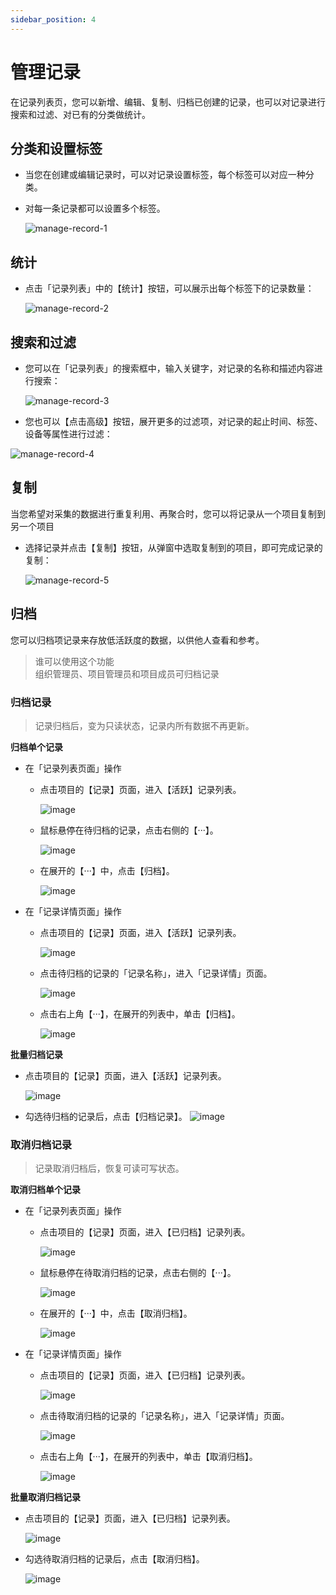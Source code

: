```yaml
---
sidebar_position: 4
---
```


# 管理记录

在记录列表页，您可以新增、编辑、复制、归档已创建的记录，也可以对记录进行搜索和过滤、对已有的分类做统计。

## 分类和设置标签

- 当您在创建或编辑记录时，可以对记录设置标签，每个标签可以对应一种分类。
- 对每一条记录都可以设置多个标签。

   ![manage-record-1](../img/manage-record-1.png)

## 统计

- 点击「记录列表」中的【统计】按钮，可以展示出每个标签下的记录数量：
  
  ![manage-record-2](../img/manage-record-2.png)

## 搜索和过滤

- 您可以在「记录列表」的搜索框中，输入关键字，对记录的名称和描述内容进行搜索：

  ![manage-record-3](../img/manage-record-3.png)
 
 - 您也可以【点击高级】按钮，展开更多的过滤项，对记录的起止时间、标签、设备等属性进行过滤：
   
  ![manage-record-4](../img/manage-record-4.png)

## 复制

当您希望对采集的数据进行重复利用、再聚合时，您可以将记录从一个项目复制到另一个项目

- 选择记录并点击【复制】按钮，从弹窗中选取复制到的项目，即可完成记录的复制：

  ![manage-record-5](../img/manage-record-5.png)


## 归档

您可以归档项记录来存放低活跃度的数据，以供他人查看和参考。

> 谁可以使用这个功能<br />
> 组织管理员、项目管理员和项目成员可归档记录

### 归档记录

> 记录归档后，变为只读状态，记录内所有数据不再更新。

**归档单个记录**

- 在「记录列表页面」操作

  - 点击项目的【记录】页面，进入【活跃】记录列表。

    ![image](https://user-images.githubusercontent.com/105594127/197426841-9e8dc9b8-78a2-4621-9b31-26bf54a16ec7.png)

  - 鼠标悬停在待归档的记录，点击右侧的【···】。

    ![image](https://user-images.githubusercontent.com/105594127/197426960-c6af70ee-5a53-4036-a6bf-f6572fce8dac.png)

  - 在展开的【···】中，点击【归档】。

    ![image](https://user-images.githubusercontent.com/105594127/197427024-47afe74b-bfdc-4f7b-aa70-55dfc3726c61.png)

- 在「记录详情页面」操作

  - 点击项目的【记录】页面，进入【活跃】记录列表。

    ![image](https://user-images.githubusercontent.com/105594127/197426858-266ae312-68e2-4fba-8e6f-086eb9ddc2c6.png)

  - 点击待归档的记录的「记录名称」，进入「记录详情」页面。

    ![image](https://user-images.githubusercontent.com/105594127/197427212-a3bacd46-2e89-4273-b38f-164f887444ec.png)

  - 点击右上角【···】，在展开的列表中，单击【归档】。

    ![image](https://user-images.githubusercontent.com/105594127/197427355-daa3630b-97f4-4938-a4be-b78a46cca5e1.png)

**批量归档记录**

- 点击项目的【记录】页面，进入【活跃】记录列表。

  ![image](https://user-images.githubusercontent.com/105594127/197426867-e4362779-fb48-4959-b747-be4663f6cd12.png)

- 勾选待归档的记录后，点击【归档记录】。
  ![image](https://user-images.githubusercontent.com/105594127/197427459-a01aed19-a0d9-4f97-94c0-a8a9ae86809b.png)

### 取消归档记录

> 记录取消归档后，恢复可读可写状态。

**取消归档单个记录**

- 在「记录列表页面」操作

  - 点击项目的【记录】页面，进入【已归档】记录列表。

    ![image](https://user-images.githubusercontent.com/105594127/197427564-8547fa2b-7c29-4b81-8a32-89786e3268af.png)

  - 鼠标悬停在待取消归档的记录，点击右侧的【···】。

    ![image](https://user-images.githubusercontent.com/105594127/197427665-f5d6b173-0de1-4e1a-b7e3-b1f531c75d46.png)

  - 在展开的【···】中，点击【取消归档】。

    ![image](https://user-images.githubusercontent.com/105594127/197427731-cddc1b20-45ec-4b88-809a-75eab8ecc9df.png)

- 在「记录详情页面」操作

  - 点击项目的【记录】页面，进入【已归档】记录列表。

    ![image](https://user-images.githubusercontent.com/105594127/197427571-056a29a3-0bb0-4310-9e27-a1dafd61de08.png)

  - 点击待取消归档的记录的「记录名称」，进入「记录详情」页面。

    ![image](https://user-images.githubusercontent.com/105594127/197427855-a08202fa-7c27-496c-94ed-2dbb8aeace84.png)

  - 点击右上角【···】，在展开的列表中，单击【取消归档】。

    ![image](https://user-images.githubusercontent.com/105594127/197428018-95b5c63e-7dbf-4c1f-ae69-adb55cae40c8.png)

**批量取消归档记录**

- 点击项目的【记录】页面，进入【已归档】记录列表。

  ![image](https://user-images.githubusercontent.com/105594127/197427579-e313292d-e17d-447b-8d20-e36147b370d9.png)

- 勾选待取消归档的记录后，点击【取消归档】。

  ![image](https://user-images.githubusercontent.com/105594127/197428096-3f6dc571-c164-4946-9415-0080b6b96125.png)


